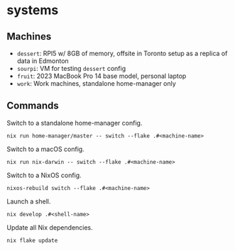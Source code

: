 # systems

## Machines

- `dessert`: RPI5 w/ 8GB of memory, offsite in Toronto setup as a replica of data in Edmonton
- `sourpi`: VM for testing `dessert` config
- `fruit`: 2023 MacBook Pro 14 base model, personal laptop
- `work`: Work machines, standalone home-manager only

## Commands

Switch to a standalone home-manager config.

```
nix run home-manager/master -- switch --flake .#<machine-name>
```

Switch to a macOS config.

```
nix run nix-darwin -- switch --flake .#<machine-name>
```

Switch to a NixOS config.

```
nixos-rebuild switch --flake .#<machine-name>
```

Launch a shell.

```
nix develop .#<shell-name>
```

Update all Nix dependencies.

```
nix flake update
```
